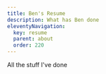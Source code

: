 ```yaml
---
title: Ben's Resume
description: What has Ben done
eleventyNavigation:
  key: resume
  parent: about
  order: 220
---
```


All the stuff I've done
